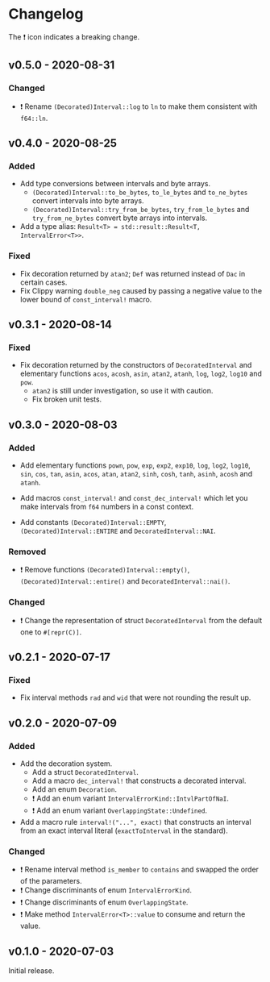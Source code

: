 # Changelog

The ❗ icon indicates a breaking change.

## v0.5.0 - 2020-08-31

### Changed

- ❗ Rename `(Decorated)Interval::log` to `ln` to make them consistent with `f64::ln`.

## v0.4.0 - 2020-08-25

### Added

- Add type conversions between intervals and byte arrays.
  - `(Decorated)Interval::to_be_bytes`, `to_le_bytes` and `to_ne_bytes` convert intervals into byte arrays.
  - `(Decorated)Interval::try_from_be_bytes`, `try_from_le_bytes` and `try_from_ne_bytes` convert byte arrays into intervals.
- Add a type alias: `Result<T> = std::result::Result<T, IntervalError<T>>`.

### Fixed

- Fix decoration returned by `atan2`; `Def` was returned instead of `Dac` in certain cases.
- Fix Clippy warning `double_neg` caused by passing a negative value to the lower bound of `const_interval!` macro.

## v0.3.1 - 2020-08-14

### Fixed

- Fix decoration returned by the constructors of `DecoratedInterval` and elementary functions `acos`, `acosh`, `asin`, `atan2`, `atanh`, `log`, `log2`, `log10` and `pow`.
  - `atan2` is still under investigation, so use it with caution.
  - Fix broken unit tests.

## v0.3.0 - 2020-08-03

### Added

- Add elementary functions `pown`, `pow`, `exp`, `exp2`, `exp10`, `log`, `log2`, `log10`, `sin`, `cos`, `tan`, `asin`, `acos`, `atan`, `atan2`, `sinh`, `cosh`, `tanh`, `asinh`, `acosh` and `atanh`.

- Add macros `const_interval!` and `const_dec_interval!` which let you make intervals from `f64` numbers in a const context.

- Add constants `(Decorated)Interval::EMPTY`, `(Decorated)Interval::ENTIRE` and `DecoratedInterval::NAI`.

### Removed

- ❗ Remove functions `(Decorated)Interval::empty()`, `(Decorated)Interval::entire()` and `DecoratedInterval::nai()`.

### Changed

- ❗ Change the representation of struct `DecoratedInterval` from the default one to `#[repr(C)]`.

## v0.2.1 - 2020-07-17

### Fixed

- Fix interval methods `rad` and `wid` that were not rounding the result up.

## v0.2.0 - 2020-07-09

### Added

- Add the decoration system.
  - Add a struct `DecoratedInterval`.
  - Add a macro `dec_interval!` that constructs a decorated interval.
  - Add an enum `Decoration`.
  - ❗ Add an enum variant `IntervalErrorKind::IntvlPartOfNaI`.
  - ❗ Add an enum variant `OverlappingState::Undefined`.
- Add a macro rule `interval!("...", exact)` that constructs an interval from an exact interval literal (`exactToInterval` in the standard).

### Changed

- ❗ Rename interval method `is_member` to `contains` and swapped the order of the parameters.
- ❗ Change discriminants of enum `IntervalErrorKind`.
- ❗ Change discriminants of enum `OverlappingState`.
- ❗ Make method `IntervalError<T>::value` to consume and return the value.

## v0.1.0 - 2020-07-03

Initial release.
